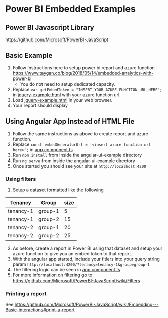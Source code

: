 # Power BI Embedded Examples

## Power BI Javascript Library
https://github.com/Microsoft/PowerBI-JavaScript

## Basic Example
1. Follow Instructions here to setup power bi report and azure function - https://www.taygan.co/blog/2018/05/14/embedded-analytics-with-power-bi
   * You do not need to setup dedicated capacity.
2. Replace `var getEmbedToken = "INSERT_YOUR_AZURE_FUNCTION_URL_HERE";` in [jquery-example.html](https://github.com/ajnolte12/powerbi-embedded-example/blob/master/jquery-example.html#L19) with your azure function url.
3. Load [jquery-example.html](https://github.com/ajnolte12/powerbi-embedded-example/blob/master/jquery-example.html) in your web browser.
4. Your report should display

## Using Angular App Instead of HTML File
1. Follow the same instructions as above to create report and azure function.
2. Replace `const embedGeneratorUrl = '<insert azure function url here>';` in [app.component.ts](https://github.com/ajnolte12/powerbi-embedded-example/blob/master/angular-ui-example/src/app/app.component.ts#L19)
3. Run `npm install` from inside the angular-ui-example directory
4. Run `ng serve` from inside the angular-ui-example directory
5. Once started you should see your site at `http://localhost:4200`

### Using filters
1. Setup a dataset formatted like the following

| Tenancy   | Group   | size |
| --------- | ------- | ---- |
| tenancy-1 | group-1 | 5    |
| tenancy-1 | group-2 | 15    |
| tenancy-2 | group-1 | 20    |
| tenancy-2 | group-2 | 25    |

2. As before, create a report in Power BI using that dataset and setup your azure function to give you an embed token to that report.
3. With the angular app started, include your fitlers into your query string param `http://localhost:4200/?tenancy=tenancy-1&group=group-1`
4. The filtering logic can be seen in [app.component.ts](https://github.com/ajnolte12/powerbi-embedded-example/blob/master/angular-ui-example/src/app/app.component.ts)
5. For more information on filtering go to https://github.com/Microsoft/PowerBI-JavaScript/wiki/Filters

### Printing a report
See https://github.com/Microsoft/PowerBI-JavaScript/wiki/Embedding---Basic-interactions#print-a-report
